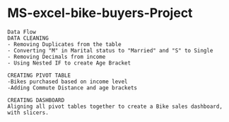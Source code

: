 # MS-excel-bike-buyers-Project
	Data Flow
	DATA CLEANING
	- Removing Duplicates from the table
	- Converting "M" in Marital status to "Married" and "S" to Single
	- Removing Decimals from income
	- Using Nested IF to create Age Bracket
	
	CREATING PIVOT TABLE
	-Bikes purchased based on income level
	-Adding Commute Distance and age brackets
	
	CREATING DASHBOARD
	Aligning all pivot tables together to create a Bike sales dashboard, with slicers.
